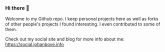 ### Hi there 👋

Welcome to my Github repo. I keep personal projects here as well as forks of other people's projects I found interesting. I even contributed to some of them.

Check out my social site and blog for more info about me: <https://social.johanbove.info>
